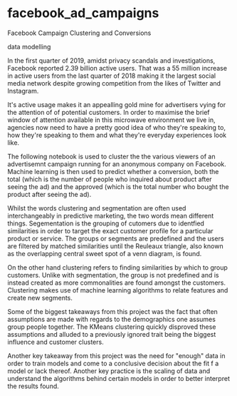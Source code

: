 # facebook_ad_campaigns

Facebook Campaign Clustering and Conversions

data modelling

In the first quarter of 2019, amidst privacy scandals and investigations, Facebook reported 2.39 billion active users. That was a 55 million increase in active users from the last quarter of 2018 making it the largest social media network despite growing competition from the likes of Twitter and Instagram.

It's active usage makes it an appealling gold mine for advertisers vying for the attention of of potential customers. In order to maximise the brief window of attention available in this microwave environment we live in, agencies now need to have a pretty good idea of who they're speaking to, how they're speaking to them and what they're everyday experiences look like.

The following notebook is used to cluster the the various viewers of an advertisemnt campaign running for an anonymous company on Facebook. Machine learning is then used to predict whether a conversion, both the total (which is the number of people who inquired about product after seeing the ad) and the approved (which is the total number who bought the product after seeing the ad).

Whilst the words clustering and segmentation are often used interchangeably in predictive marketing, the two words mean different things. Segementation is the grouping of cutomers due to identfied similarities in order to target the exact customer profile for a particular product or service. The groups or segments are predefined and the users are filtered by matched similarities until the Reuleaux triangle, also known as the overlapping central sweet spot of a venn diagram, is found.

On the other hand clustering refers to finding similarities by which to group customers. Unlike with segmentation, the group is not predefined and is instead created as more commonalities are found amongst the customers. Clustering makes use of machine learning algorithms to relate features and create new segments.

Some of the biggest takeaways from this project was the fact that often assumptions are made with regards to the demographics one assumes group people together. The KMeans clustering quickly disproved these assumptions and alluded to a previously ignored trait being the biggest influence and customer clusters.

Another key takeaway from this project was the need for "enough" data in order to train models and come to a conclusive decision about the fit f a model or lack thereof. Another key practice is the scaling of data and understand the algorithms behind certain models in order to better interpret the results found.
